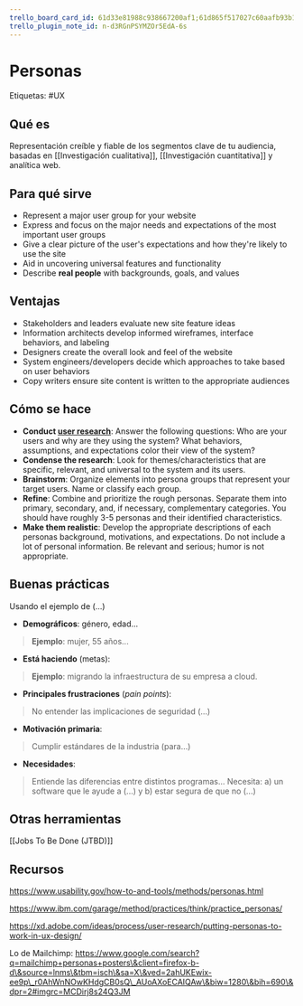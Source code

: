 ```yaml
---
trello_board_card_id: 61d33e81988c938667200af1;61d865f517027c60aafb93b1
trello_plugin_note_id: n-d3RGnPSYMZOr5EdA-6s
---
```

# Personas
Etiquetas: #UX 

## Qué es
Representación creíble y fiable de los segmentos clave de tu audiencia, basadas en [[Investigación cualitativa]], [[Investigación cuantitativa]] y analítica web.

## Para qué sirve
-   Represent a major user group for your website
-   Express and focus on the major needs and expectations of the most important user groups
-   Give a clear picture of the user's expectations and how they're likely to use the site
-   Aid in uncovering universal features and functionality
-   Describe **real people** with backgrounds, goals, and values

## Ventajas
-   Stakeholders and leaders evaluate new site feature ideas
-   Information architects develop informed wireframes, interface behaviors, and labeling
-   Designers create the overall look and feel of the website
-   System engineers/developers decide which approaches to take based on user behaviors
-   Copy writers ensure site content is written to the appropriate audiences

## Cómo se hace
-   **Conduct [user research](https://www.usability.gov/what-and-why/user-research.html)**: Answer the following questions: Who are your users and why are they using the system? What behaviors, assumptions, and expectations color their view of the system?
-   **Condense the research**: Look for themes/characteristics that are specific, relevant, and universal to the system and its users.
-   **Brainstorm**: Organize elements into persona groups that represent your target users. Name or classify each group.
-   **Refine**: Combine and prioritize the rough personas. Separate them into primary, secondary, and, if necessary, complementary categories. You should have roughly 3-5 personas and their identified characteristics.
-   **Make them realistic**: Develop the appropriate descriptions of each personas background, motivations, and expectations. Do not include a lot of personal information. Be relevant and serious; humor is not appropriate.

## Buenas prácticas
Usando el ejemplo de (...)

- **Demográficos**: género, edad...
> **Ejemplo**: mujer, 55 años...

- **Está haciendo** (metas): 
> **Ejemplo**: migrando la infraestructura de su empresa a cloud.

- **Principales frustraciones** (*pain points*): 
> No entender las implicaciones de seguridad (...)

- **Motivación primaria**:
> Cumplir estándares de la industria (para...)

- **Necesidades**: 
> Entiende las diferencias entre distintos programas...
> Necesita: a) un software que le ayude a (...) y b) estar segura de que no (...)


## Otras herramientas
[[Jobs To Be Done (JTBD)]]

## Recursos
https://www.usability.gov/how-to-and-tools/methods/personas.html

https://www.ibm.com/garage/method/practices/think/practice_personas/

https://xd.adobe.com/ideas/process/user-research/putting-personas-to-work-in-ux-design/

Lo de Mailchimp: https://www.google.com/search?q=mailchimp+personas+posters\&client=firefox-b-d\&source=lnms\&tbm=isch\&sa=X\&ved=2ahUKEwix-ee9p\_r0AhWnNOwKHdgCB0sQ\_AUoAXoECAIQAw\&biw=1280\&bih=690\&dpr=2#imgrc=MCDirj8s24Q3JM
